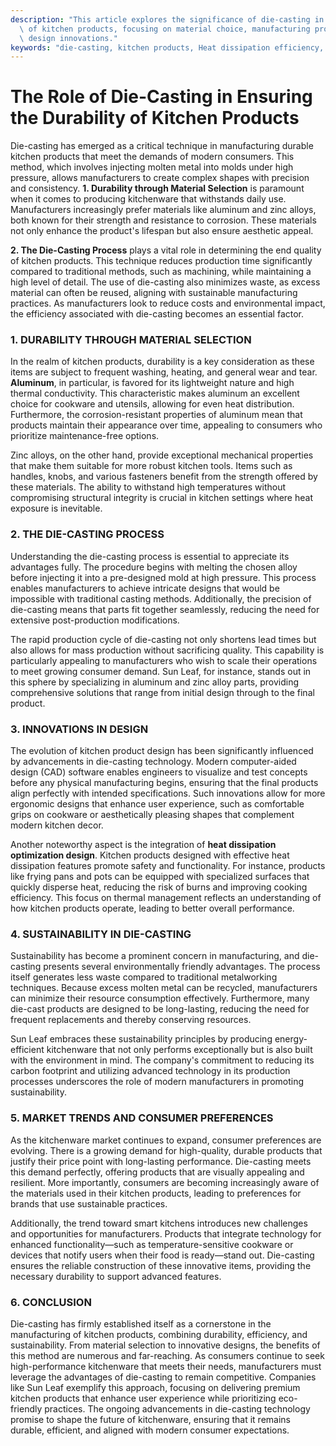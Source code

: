 ```yaml
---
description: "This article explores the significance of die-casting in enhancing the durability\
  \ of kitchen products, focusing on material choice, manufacturing processes, and\
  \ design innovations."
keywords: "die-casting, kitchen products, Heat dissipation efficiency, Die casting process"
---
```

# The Role of Die-Casting in Ensuring the Durability of Kitchen Products

Die-casting has emerged as a critical technique in manufacturing durable kitchen products that meet the demands of modern consumers. This method, which involves injecting molten metal into molds under high pressure, allows manufacturers to create complex shapes with precision and consistency. **1. Durability through Material Selection** is paramount when it comes to producing kitchenware that withstands daily use. Manufacturers increasingly prefer materials like aluminum and zinc alloys, both known for their strength and resistance to corrosion. These materials not only enhance the product's lifespan but also ensure aesthetic appeal.

**2. The Die-Casting Process** plays a vital role in determining the end quality of kitchen products. This technique reduces production time significantly compared to traditional methods, such as machining, while maintaining a high level of detail. The use of die-casting also minimizes waste, as excess material can often be reused, aligning with sustainable manufacturing practices. As manufacturers look to reduce costs and environmental impact, the efficiency associated with die-casting becomes an essential factor.

### 1. DURABILITY THROUGH MATERIAL SELECTION

In the realm of kitchen products, durability is a key consideration as these items are subject to frequent washing, heating, and general wear and tear. **Aluminum**, in particular, is favored for its lightweight nature and high thermal conductivity. This characteristic makes aluminum an excellent choice for cookware and utensils, allowing for even heat distribution. Furthermore, the corrosion-resistant properties of aluminum mean that products maintain their appearance over time, appealing to consumers who prioritize maintenance-free options.

Zinc alloys, on the other hand, provide exceptional mechanical properties that make them suitable for more robust kitchen tools. Items such as handles, knobs, and various fasteners benefit from the strength offered by these materials. The ability to withstand high temperatures without compromising structural integrity is crucial in kitchen settings where heat exposure is inevitable.

### 2. THE DIE-CASTING PROCESS

Understanding the die-casting process is essential to appreciate its advantages fully. The procedure begins with melting the chosen alloy before injecting it into a pre-designed mold at high pressure. This process enables manufacturers to achieve intricate designs that would be impossible with traditional casting methods. Additionally, the precision of die-casting means that parts fit together seamlessly, reducing the need for extensive post-production modifications.

The rapid production cycle of die-casting not only shortens lead times but also allows for mass production without sacrificing quality. This capability is particularly appealing to manufacturers who wish to scale their operations to meet growing consumer demand. Sun Leaf, for instance, stands out in this sphere by specializing in aluminum and zinc alloy parts, providing comprehensive solutions that range from initial design through to the final product.

### 3. INNOVATIONS IN DESIGN

The evolution of kitchen product design has been significantly influenced by advancements in die-casting technology. Modern computer-aided design (CAD) software enables engineers to visualize and test concepts before any physical manufacturing begins, ensuring that the final products align perfectly with intended specifications. Such innovations allow for more ergonomic designs that enhance user experience, such as comfortable grips on cookware or aesthetically pleasing shapes that complement modern kitchen decor.

Another noteworthy aspect is the integration of **heat dissipation optimization design**. Kitchen products designed with effective heat dissipation features promote safety and functionality. For instance, products like frying pans and pots can be equipped with specialized surfaces that quickly disperse heat, reducing the risk of burns and improving cooking efficiency. This focus on thermal management reflects an understanding of how kitchen products operate, leading to better overall performance.

### 4. SUSTAINABILITY IN DIE-CASTING

Sustainability has become a prominent concern in manufacturing, and die-casting presents several environmentally friendly advantages. The process itself generates less waste compared to traditional metalworking techniques. Because excess molten metal can be recycled, manufacturers can minimize their resource consumption effectively. Furthermore, many die-cast products are designed to be long-lasting, reducing the need for frequent replacements and thereby conserving resources.

Sun Leaf embraces these sustainability principles by producing energy-efficient kitchenware that not only performs exceptionally but is also built with the environment in mind. The company's commitment to reducing its carbon footprint and utilizing advanced technology in its production processes underscores the role of modern manufacturers in promoting sustainability.

### 5. MARKET TRENDS AND CONSUMER PREFERENCES

As the kitchenware market continues to expand, consumer preferences are evolving. There is a growing demand for high-quality, durable products that justify their price point with long-lasting performance. Die-casting meets this demand perfectly, offering products that are visually appealing and resilient. More importantly, consumers are becoming increasingly aware of the materials used in their kitchen products, leading to preferences for brands that use sustainable practices.

Additionally, the trend toward smart kitchens introduces new challenges and opportunities for manufacturers. Products that integrate technology for enhanced functionality—such as temperature-sensitive cookware or devices that notify users when their food is ready—stand out. Die-casting ensures the reliable construction of these innovative items, providing the necessary durability to support advanced features.

### 6. CONCLUSION

Die-casting has firmly established itself as a cornerstone in the manufacturing of kitchen products, combining durability, efficiency, and sustainability. From material selection to innovative designs, the benefits of this method are numerous and far-reaching. As consumers continue to seek high-performance kitchenware that meets their needs, manufacturers must leverage the advantages of die-casting to remain competitive. Companies like Sun Leaf exemplify this approach, focusing on delivering premium kitchen products that enhance user experience while prioritizing eco-friendly practices. The ongoing advancements in die-casting technology promise to shape the future of kitchenware, ensuring that it remains durable, efficient, and aligned with modern consumer expectations.
